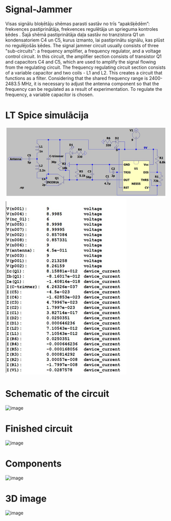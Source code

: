 # Signal-Jammer
Visas signālu bloķētāju shēmas parasti sastāv no trīs “apakšķēdēm”: frekvences pastiprinātāja, frekvences regulētāja un sprieguma kontroles ķēdes . Šajā shēmā pastiprinātāja daļa sastāv no tranzistora Q1 un kondensatoriem C4 un C5, kurus izmanto, lai pastiprinātu signālu, kas plūst no regulējošās ķēdes.
The signal jammer circuit usually consists of three "sub-circuits": a frequency amplifier, a frequency regulator, and a voltage control circuit. In this circuit, the amplifier section consists of transistor Q1 and capacitors C4 and C5, which are used to amplify the signal flowing from the regulating circuit. The frequency regulating circuit section consists of a variable capacitor and two coils - L1 and L2. This creates a circuit that functions as a filter. Considering that the shared frequency range is 2400-2483.5 MHz, it is necessary to adjust the antenna component so that the frequency can be regulated as a result of experimentation. To regulate the frequency, a variable capacitor is chosen.
# LT Spice simulācija
![PCB](./LT_spice1.PNG)
![Case](./LT_spice2.PNG)
# Schematic of the circuit
![image](https://github.com/krbriz/Signal-Jammer/assets/58103607/9e314366-3f95-4446-8172-7dedfe49d05c)
# Finished circuit
![image](https://github.com/krbriz/Signal-Jammer/assets/58103607/2f31c432-46a1-4acd-9ab3-00055a0f304c)
# Components
![image](https://github.com/krbriz/Signal-Jammer/assets/58103607/600bdd37-7f47-4fc3-b8c4-219b07d99644)
# 3D image
![image](https://github.com/krbriz/Signal-Jammer/assets/58103607/5013dea3-e10f-4805-944e-dac4cf2e7fc2)
